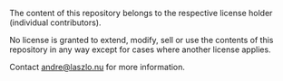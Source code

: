 The content of this repository belongs to the respective license holder (individual contributors).

No license is granted to extend, modify, sell or use the contents of this repository in any way except for cases where another license applies.

Contact andre@laszlo.nu for more information.
